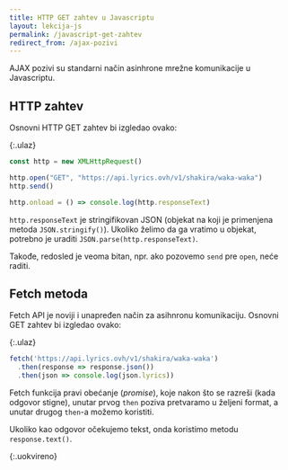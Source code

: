 ```yaml
---
title: HTTP GET zahtev u Javascriptu
layout: lekcija-js
permalink: /javascript-get-zahtev
redirect_from: /ajax-pozivi
---
```


AJAX pozivi su standarni način asinhrone mrežne komunikacije u Javascriptu. 

## HTTP zahtev

Osnovni HTTP GET zahtev bi izgledao ovako:

{:.ulaz}
```js
const http = new XMLHttpRequest()

http.open("GET", "https://api.lyrics.ovh/v1/shakira/waka-waka")
http.send()

http.onload = () => console.log(http.responseText)
```

`http.responseText` je stringifikovan JSON (objekat na koji je primenjena metoda `JSON.stringify()`). Ukoliko želimo da ga vratimo u objekat, potrebno je uraditi `JSON.parse(http.responseText)`.

Takođe, redosled je veoma bitan, npr. ako pozovemo `send` pre `open`, neće raditi. 

## Fetch metoda

Fetch API je noviji i unapređen način za asihnronu komunikaciju. Osnovni GET zahtev bi izgledao ovako:

{:.ulaz}
```js
fetch('https://api.lyrics.ovh/v1/shakira/waka-waka')
  .then(response => response.json())
  .then(json => console.log(json.lyrics))
```

Fetch funkcija pravi obećanje (*promise*), koje nakon što se razreši (kada odgovor stigne), unutar prvog `then` poziva pretvaramo u željeni format, a unutar drugog `then`-a možemo koristiti.

Ukoliko kao odgovor očekujemo tekst, onda koristimo metodu `response.text()`.

{:.uokvireno}

